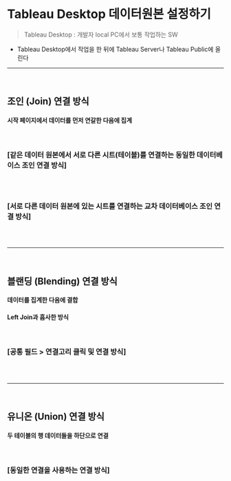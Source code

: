 # Tableau Desktop 데이터원본 설정하기
> Tableau Desktop : 개발자 local PC에서 보통 작업하는 SW
* Tableau Desktop에서 작업을 한 뒤에 Tableau Server나 Tableau Public에 올린다

<hr>
<br>

## 조인 (Join) 연결 방식

#### 시작 페이지에서 데이터를 먼저 연갈한 다음에 집계

<br>

### [같은 데이터 원본에서 서로 다른 시트(테이블)를 연결하는 동일한 데이터베이스 조인 연결 방식]

```bash
```

<br>

### [서로 다른 데이터 원본에 있는 시트를 연결하는 교차 데이터베이스 조인 연결 방식]

```bash
```

<br>
<hr>
<br>

## 블랜딩 (Blending) 연결 방식

#### 데이터를 집계한 다음에 결합
#### Left Join과 흡사한 방식

<br>

### [공통 필드 > 연결고리 클릭 및 연결 방식]

```bash
```

<br>
<hr>
<br>

## 유니온 (Union) 연결 방식

#### 두 테이블의 행 데이터들을 하단으로 연결 

<br>

### [동일한 연결을 사용하는 연결 방식]

```bash
```
